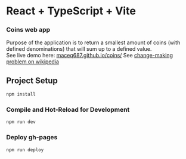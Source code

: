 # React + TypeScript + Vite

### Coins web app

Purpose of the application is to return a smallest amount of coins (with defined denominations) that will sum up to a defined value.  
See live demo here: [maceq687.github.io/coins/](https://maceq687.github.io/coins/)
See [change-making problem on wikipedia](https://en.wikipedia.org/wiki/Change-making_problem)

## Project Setup

```sh
npm install
```

### Compile and Hot-Reload for Development

```sh
npm run dev
```

### Deploy gh-pages

```sh
npm run deploy
```